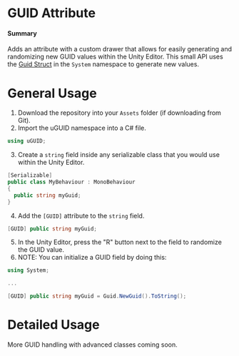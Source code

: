 # GUID Attribute
#### Summary
Adds an attribute with a custom drawer that allows for easily generating and randomizing new GUID values within the Unity Editor. This small API uses the [Guid Struct](https://docs.microsoft.com/en-us/dotnet/api/system.guid?view=net-5.0) in the `System` namespace to generate new values.

# General Usage
1. Download the repository into your `Assets` folder (if downloading from Git). 
2. Import the uGUID namespace into a C# file.

```c#
using uGUID;
```

3. Create a `string` field inside any serializable class that you would use within the Unity Editor.

```c#
[Serializable]
public class MyBehaviour : MonoBehaviour
{
  public string myGuid;
}
```

4. Add the `[GUID]` attribute to the `string` field.

```c#
[GUID] public string myGuid;
```

5. In the Unity Editor, press the "R" button next to the field to randomize the GUID value. 
6. NOTE: You can initialize a GUID field by doing this:

```c#
using System;

...

[GUID] public string myGuid = Guid.NewGuid().ToString();
```

# Detailed Usage
More GUID handling with advanced classes coming soon. 

